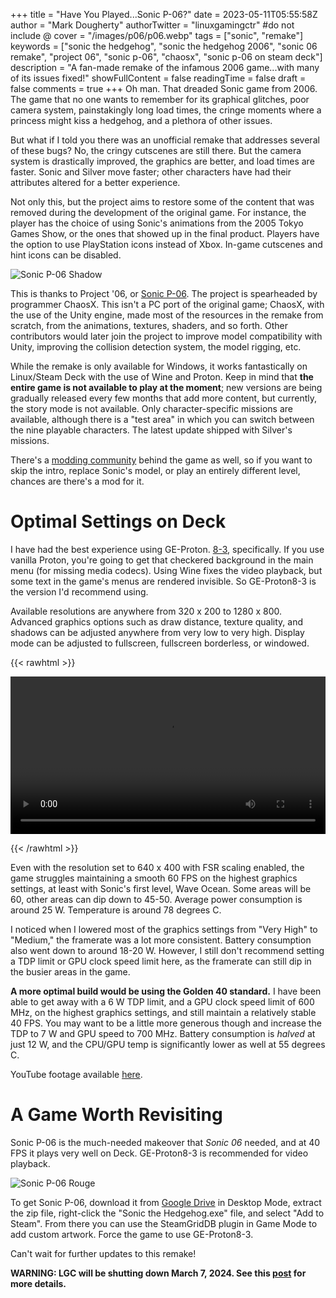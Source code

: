 +++
title = "Have You Played...Sonic P-06?"
date = 2023-05-11T05:55:58Z
author = "Mark Dougherty"
authorTwitter = "linuxgamingctr" #do not include @
cover = "/images/p06/p06.webp"
tags = ["sonic", "remake"]
keywords = ["sonic the hedgehog", "sonic the hedgehog 2006", "sonic 06 remake", "project 06", "sonic p-06", "chaosx", "sonic p-06 on steam deck"]
description = "A fan-made remake of the infamous 2006 game...with many of its issues fixed!"
showFullContent = false
readingTime = false
draft = false
comments = true
+++
Oh man. That dreaded Sonic game from 2006. The game that no one wants to remember for its graphical glitches, poor camera system, painstakingly long load times, the cringe moments where a princess might kiss a hedgehog, and a plethora of other issues.

But what if I told you there was an unofficial remake that addresses several of these bugs? No, the cringy cutscenes are still there. But the camera system is drastically improved, the graphics are better, and load times are faster. Sonic and Silver move faster; other characters have had their attributes altered for a better experience. 

Not only this, but the project aims to restore some of the content that was removed during the development of the original game. For instance, the player has the choice of using Sonic's animations from the 2005 Tokyo Games Show, or the ones that showed up in the final product. Players have the option to use PlayStation icons instead of Xbox. In-game cutscenes and hint icons can be disabled.

![Sonic P-06 Shadow](/images/p06/shadow.jpg)

This is thanks to Project '06, or [Sonic P-06](https://en.wikipedia.org/wiki/Sonic_P-06). The project is spearheaded by programmer ChaosX. This isn't a PC port of the original game; ChaosX, with the use of the Unity engine, made most of the resources in the remake from scratch, from the animations, textures, shaders, and so forth. Other contributors would later join the project to improve model compatibility with Unity, improving the collision detection system, the model rigging, etc.

While the remake is only available for Windows, it works fantastically on Linux/Steam Deck with the use of Wine and Proton. Keep in mind that **the entire game is not available to play at the moment**; new versions are being gradually released every few months that add more content, but currently, the story mode is not available. Only character-specific missions are available, although there is a "test area" in which you can switch between the nine playable characters. The latest update shipped with Silver's missions.

There's a [modding community](https://gamebanana.com/mods/games/7579) behind the game as well, so if you want to skip the intro, replace Sonic's model, or play an entirely different level, chances are there's a mod for it. 

# Optimal Settings on Deck
I have had the best experience using GE-Proton. [8-3](https://linuxgamingcentral.com/posts/ge-proton8-3/), specifically. If you use vanilla Proton, you're going to get that checkered background in the main menu (for missing media codecs). Using Wine fixes the video playback, but some text in the game's menus are rendered invisible. So GE-Proton8-3 is the version I'd recommend using.

Available resolutions are anywhere from 320 x 200 to 1280 x 800. Advanced graphics options such as draw distance, texture quality, and shadows can be adjusted anywhere from very low to very high. Display mode can be adjusted to fullscreen, fullscreen borderless, or windowed.

{{< rawhtml >}} 

<video width=100% controls autoplay loop>
    <source src="/videos/p06/60fps_clip.webm" type="video/webm">
    Your browser does not support the video tag.
</video>

{{< /rawhtml >}}

Even with the resolution set to 640 x 400 with FSR scaling enabled, the game struggles maintaining a smooth 60 FPS on the highest graphics settings, at least with Sonic's first level, Wave Ocean. Some areas will be 60, other areas can dip down to 45-50. Average power consumption is around 25 W. Temperature is around 78 degrees C.

I noticed when I lowered most of the graphics settings from "Very High" to "Medium," the framerate was a lot more consistent. Battery consumption also went down to around 18-20 W. However, I still don't recommend setting a TDP limit or GPU clock speed limit here, as the framerate can still dip in the busier areas in the game.

**A more optimal build would be using the Golden 40 standard.** I have been able to get away with a 6 W TDP limit, and a GPU clock speed limit of 600 MHz, on the highest graphics settings, and still maintain a relatively stable 40 FPS. You may want to be a little more generous though and increase the TDP to 7 W and GPU speed to 700 MHz. Battery consumption is *halved* at just 12 W, and the CPU/GPU temp is significantly lower as well at 55 degrees C.

YouTube footage available [here](https://www.youtube.com/watch?v=rcBw-EQfC4s).

# A Game Worth Revisiting
Sonic P-06 is the much-needed makeover that *Sonic 06* needed, and at 40 FPS it plays very well on Deck. GE-Proton8-3 is recommended for video playback.

![Sonic P-06 Rouge](/images/p06/rouge.jpg)

To get Sonic P-06, download it from [Google Drive](https://drive.google.com/file/d/1uyDINQBG4mTD1zLb4vj718bENUvr5RT2/view) in Desktop Mode, extract the zip file, right-click the "Sonic the Hedgehog.exe" file, and select "Add to Steam". From there you can use the SteamGridDB plugin in Game Mode to add custom artwork. Force the game to use GE-Proton8-3.

Can't wait for further updates to this remake!

**WARNING: LGC will be shutting down March 7, 2024. See this [post](https://linuxgamingcentral.com/posts/the-end-of-lgc/) for more details.**

